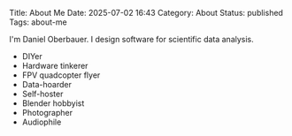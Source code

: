 Title: About Me
Date: 2025-07-02 16:43
Category: About
Status: published
Tags: about-me

I'm Daniel Oberbauer. I design software for scientific data analysis. 

- DIYer
- Hardware tinkerer
- FPV quadcopter flyer
- Data-hoarder
- Self-hoster
- Blender hobbyist
- Photographer
- Audiophile